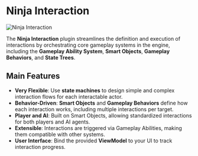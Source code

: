 # Ninja Interaction
<primary-label ref="interaction"/>

![Ninja Interaction](int_feature.png "Ninja Interaction")

The **Ninja Interaction** plugin streamlines the definition and execution of interactions by orchestrating core gameplay 
systems in the engine, including the **Gameplay Ability System**, **Smart Objects**, **Gameplay Behaviors**, and **State Trees**.

## Main Features

- **Very Flexible**: Use **state machines** to design simple and complex interaction flows for each interactable actor.
- **Behavior-Driven**: **Smart Objects** and **Gameplay Behaviors** define how each interaction works, including multiple interactions per target.
- **Player and AI**: Built on Smart Objects, allowing standardized interactions for both players and AI agents.
- **Extensible**: Interactions are triggered via Gameplay Abilities, making them compatible with other systems.
- **User Interface**: Bind the provided **ViewModel** to your UI to track interaction progress.

